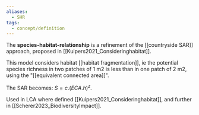 ```yaml
---
aliases:
  - SHR
tags:
  - concept/definition
---
```

 The **species-habitat-relationship** is a refinement of the [[countryside SAR]] approach, proposed in [[Kuipers2021_Consideringhabitat]]. 

This model considers habitat [[habitat fragmentation]], ie the potential species richness in two patches of 1 m2 is less than in one patch of 2 m2, using the "[[equivalent connected area]]".

The SAR becomes: $S = c.(ECA.h)^z$. 

Used in LCA where defined [[Kuipers2021_Consideringhabitat]], and further in [[Scherer2023_BiodiversityImpact]].